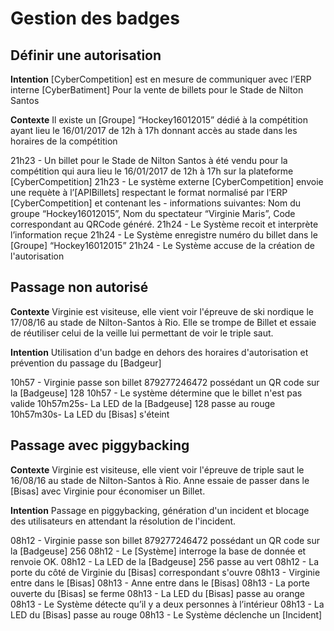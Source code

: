 Gestion des badges
==========================================
Définir une autorisation
------------------------

**Intention** [CyberCompetition] est en mesure de communiquer avec l’ERP interne [CyberBatiment] Pour la vente de billets pour le Stade de Nilton Santos

**Contexte** Il existe un [Groupe] “Hockey16012015” dédié à la compétition ayant lieu le 16/01/2017 de 12h à 17h donnant accès au stade dans les horaires de la compétition

21h23 - Un billet pour le Stade de Nilton Santos à été vendu pour la compétition qui aura lieu le 16/01/2017
de 12h à 17h sur la plateforme [CyberCompetition]
21h23 - Le système externe [CyberCompetition] envoie une requète à l’[APIBillets] respectant le format normalisé par l’ERP [CyberCompetition] et contenant les - informations suivantes: Nom du groupe
“Hockey16012015”, Nom du spectateur “Virginie Maris”, Code correspondant au QRCode généré.
21h24 - Le Système recoit et interprète l’information reçue
21h24 - Le Système enregistre numéro du billet dans le [Groupe] “Hockey16012015”
21h24 - Le Système accuse de la création de l'autorisation


Passage non autorisé
--------------------

**Contexte** Virginie est visiteuse, elle vient voir l'épreuve de ski nordique le 17/08/16 au stade de
Nilton-Santos à Rio. Elle se trompe de Billet et essaie de réutiliser celui de la veille lui permettant de
voir le triple saut.

**Intention** Utilisation d'un badge en dehors des horaires d'autorisation et prévention du passage du [Badgeur]

10h57 - Virginie passe son billet 879277246472 possédant un QR code sur la [Badgeuse] 128
10h57 - Le système détermine que le billet n'est pas valide
10h57m25s- La LED de la [Badgeuse] 128 passe au rouge
10h57m30s- La LED du [Bisas] s'éteint



Passage avec piggybacking
-------------------------

**Contexte** Virginie est visiteuse, elle vient voir l'épreuve de triple saut le 16/08/16 au stade de
Nilton-Santos à Rio. Anne essaie de passer dans le [Bisas] avec Virginie pour économiser un Billet.

**Intention** Passage en piggybacking, génération d'un incident et blocage des utilisateurs en attendant la résolution de l'incident.

08h12 - Virginie passe son billet 879277246472 possédant un QR code sur la [Badgeuse] 256
08h12 - Le [Système] interroge la base de donnée et renvoie OK.
08h12 - La LED de la [Badgeuse] 256 passe au vert
08h12 - La porte du côté de Virginie du [Bisas] correspondant s'ouvre
08h13 - Virginie entre dans le [Bisas]
08h13 - Anne entre dans le [Bisas]
08h13 - La porte ouverte du [Bisas] se ferme
08h13 - La LED du [Bisas] passe au orange
08h13 - Le Système détecte qu’il y a deux personnes à l’intérieur
08h13 - La LED du [Bisas] passe au rouge
08h13 - Le Système déclenche un [Incident]
